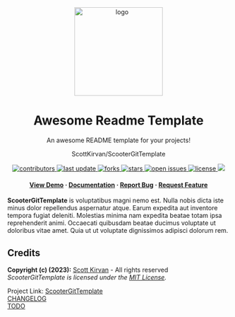 <div align="center">

  <img src="assets/logo.png" alt="logo" width="200" height="auto" />
  <h1>Awesome Readme Template</h1>
  
  <p>
    An awesome README template for your projects! 
  </p>
  
  
ScottKirvan/ScooterGitTemplate
<!-- Badges -->
<p>
  <a href="https://github.com/ScottKirvan/ScooterGitTemplate/graphs/contributors">
    <img src="https://img.shields.io/github/contributors/ScottKirvan/ScooterGitTemplate" alt="contributors" />
  </a>
  <a href="">
    <img src="https://img.shields.io/github/last-commit/ScottKirvan/ScooterGitTemplate" alt="last update" />
  </a>
  <a href="https://github.com/ScottKirvan/ScooterGitTemplate/network/members">
    <img src="https://img.shields.io/github/forks/ScottKirvan/ScooterGitTemplate" alt="forks" />
  </a>
  <a href="https://github.com/ScottKirvan/ScooterGitTemplate/stargazers">
    <img src="https://img.shields.io/github/stars/ScottKirvan/ScooterGitTemplate" alt="stars" />
  </a>
  <a href="https://github.com/ScottKirvan/ScooterGitTemplate/issues/">
    <img src="https://img.shields.io/github/issues/ScottKirvan/ScooterGitTemplate" alt="open issues" />
  </a>
  <a href="https://github.com/ScottKirvan/ScooterGitTemplate/blob/master/LICENSE">
    <img src="https://img.shields.io/github/license/ScottKirvan/ScooterGitTemplate.svg" alt="license" />
  </a>
  <a href="https://discord.gg/gQH4mXWQRT">
    <!--<img src="https://img.shields.io/discord/704680098577514527?style=flat-square&label=%F0%9F%92%AC%20discord&color=00ACD7">-->
    <img src="https://img.shields.io/discord/1052011377415438346?style=flat-square&label=discord&color=00ACD7">
  </a>
</p>
   
<h4>
    <a href="https://github.com/ScottKirvan/ScooterGitTemplate/">View Demo</a>
  <span> · </span>
    <a href="https://github.com/ScottKirvan/ScooterGitTemplate">Documentation</a>
  <span> · </span>
    <a href="https://github.com/ScottKirvan/ScooterGitTemplate/issues/">Report Bug</a>
  <span> · </span>
    <a href="https://github.com/ScottKirvan/ScooterGitTemplate/issues/">Request Feature</a>
  </h4>
</div>

**ScooterGitTemplate** is voluptatibus magni nemo est. Nulla nobis dicta iste minus dolor repellendus aspernatur atque. Earum expedita aut inventore tempora fugiat deleniti. Molestias minima nam expedita beatae totam ipsa reprehenderit animi. Occaecati quibusdam beatae ducimus voluptate ut doloribus vitae amet. Quia ut ut voluptate dignissimos adipisci dolorum rem.

Credits
-------
**Copyright (c) (2023):** [Scott Kirvan](https://github.com/ScottKirvan)  - All rights reserved   
*ScooterGitTemplate is licensed under the [MIT License](LICENSE.md).*  

Project Link:  [ScooterGitTemplate](https://github.com/ScottKirvan/ScooterGitTemplate)  
[CHANGELOG](notes/CHANGELOG.md)  
[TODO](notes/TODO.md)
